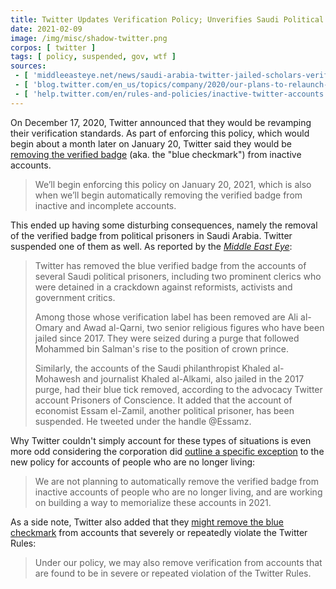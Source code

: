```yaml
---
title: Twitter Updates Verification Policy; Unverifies Saudi Political Prisoners
date: 2021-02-09
image: /img/misc/shadow-twitter.png
corpos: [ twitter ]
tags: [ policy, suspended, gov, wtf ]
sources:
 - [ 'middleeasteye.net/news/saudi-arabia-twitter-jailed-scholars-verification-removed', 'archive.is/g8L3t' ]
 - [ 'blog.twitter.com/en_us/topics/company/2020/our-plans-to-relaunch-verification-and-whats-next.html', 'archive.is/G6iza' ]
 - [ 'help.twitter.com/en/rules-and-policies/inactive-twitter-accounts', 'archive.is/AJBpI' ]
---
```


On December 17, 2020, Twitter announced that they would be revamping their
verification standards. As part of enforcing this policy, which would begin
about a month later on January 20, Twitter said they would be [removing the
verified badge](https://archive.is/G6iza#selection-669.0-673.25) (aka. the
"blue checkmark") from inactive accounts.

> We’ll begin enforcing this policy on January 20, 2021, which is also when
> we’ll begin automatically removing the verified badge from inactive and
> incomplete accounts.

This ended up having some disturbing consequences, namely the removal of the
verified badge from political prisoners in Saudi Arabia. Twitter suspended one
of them as well. As reported by the [_Middle East
Eye_](https://archive.is/g8L3t#selection-1021.0-1049.86):

> Twitter has removed the blue verified badge from the accounts of several
> Saudi political prisoners, including two prominent clerics who were detained
> in a crackdown against reformists, activists and government critics.
>
> Among those whose verification label has been removed are Ali al-Omary and
> Awad al-Qarni, two senior religious figures who have been jailed since 2017.
> They were seized during a purge that followed Mohammed bin Salman's rise to
> the position of crown prince.
>
> Similarly, the accounts of the Saudi philanthropist Khaled al-Mohawesh and
> journalist Khaled al-Alkami, also jailed in the 2017 purge, had their blue
> tick removed, according to the advocacy Twitter account Prisoners of
> Conscience. It added that the account of economist Essam el-Zamil, another
> political prisoner, has been suspended. He tweeted under the handle @Essamz.

Why Twitter couldn't simply account for these types of situations is even more
odd considering the corporation did [outline a specific
exception](https://archive.is/G6iza#selection-705.317-705.511) to the new
policy for accounts of people who are no longer living:

> We are not planning to automatically remove the verified badge from inactive
> accounts of people who are no longer living, and are working on building a
> way to memorialize these accounts in 2021.

As a side note, Twitter also added that they [might remove the blue
checkmark](https://archive.is/G6iza#selection-711.0-711.138) from accounts that
severely or repeatedly violate the Twitter Rules:

> Under our policy, we may also remove verification from accounts that are
> found to be in severe or repeated violation of the Twitter Rules.
